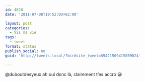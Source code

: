 ```yaml
---
id: 4858
date: '2011-07-08T19:52:03+02:00'

layout: post
categories:
  - Vis ma vie
tags:
  - tweet
format: status
publish_social: no
guid: 'http://tweets.local/?birdsite_tweet=89421509415809024'

---
```


@duboutdesyeux ah oui donc là, clairement t’es accro 😀